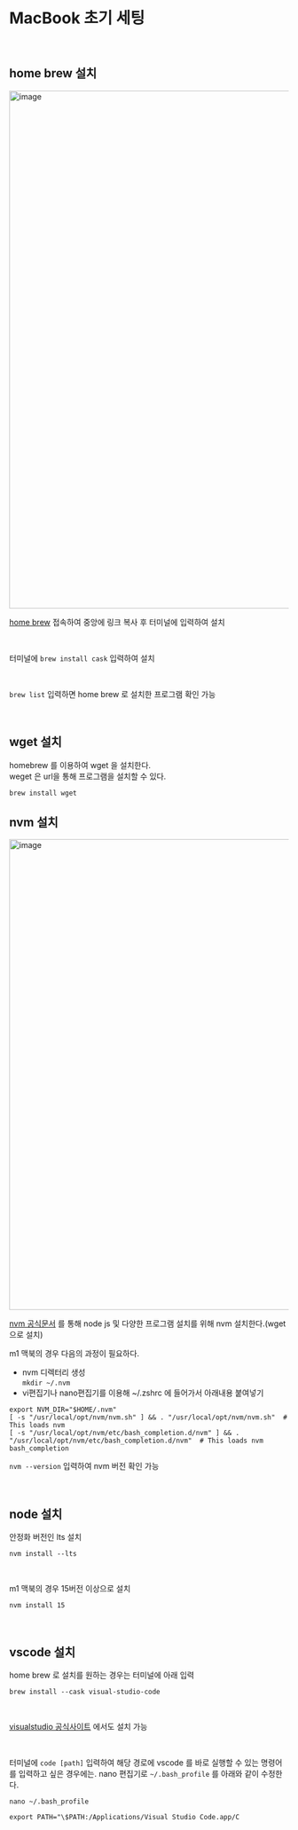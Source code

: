 # MacBook 초기 세팅

<br>

## home brew 설치

<img width="934" alt="image" src="https://user-images.githubusercontent.com/62639722/161256702-9d0fb63a-6449-4dbd-ab78-5e374754838d.png">


[home brew](https://brew.sh/index_ko) 접속하여 중앙에 링크 복사 후 터미널에 입력하여 설치

<br>

터미널에 `brew install cask` 입력하여 설치

<br>

`brew list` 입력하면 home brew 로 설치한 프로그램 확인 가능

<br>

## wget 설치

homebrew 를 이용하여 wget 을 설치한다.  
weget 은 url을 통해 프로그램을 설치할 수 있다.

```shell
brew install wget
```

## nvm 설치

<img width="849" alt="image" src="https://user-images.githubusercontent.com/62639722/161258779-275c8b9c-0e1b-4cb4-840a-22c8e473e1c2.png">


[nvm 공식문서](https://github.com/nvm-sh/nvm#install--update-script) 를 통해 node js 및 다양한 프로그램 설치를 위해 nvm 설치한다.(wget 으로 설치)

m1 맥북의 경우 다음의 과정이 필요하다.

* nvm 디렉터리 생성 <br> `mkdir ~/.nvm`
* vi편집기나 nano편집기를 이용해 ~/.zshrc 에 들어가서 아래내용 붙여넣기 <br>
```shell
export NVM_DIR="$HOME/.nvm"
[ -s "/usr/local/opt/nvm/nvm.sh" ] && . "/usr/local/opt/nvm/nvm.sh"  # This loads nvm
[ -s "/usr/local/opt/nvm/etc/bash_completion.d/nvm" ] && . "/usr/local/opt/nvm/etc/bash_completion.d/nvm"  # This loads nvm bash_completion
```

`nvm --version` 입력하여 nvm 버전 확인 가능

<br>

## node 설치

안정화 버전인 lts 설치

```shell
nvm install --lts
```

<br>

m1 맥북의 경우 15버전 이상으로 설치

```shell
nvm install 15
```

<br>

## vscode 설치

home brew 로 설치를 원하는 경우는 터미널에 아래 입력

```shell
brew install --cask visual-studio-code
```

<br>


[visualstudio 공식사이트](https://code.visualstudio.com) 에서도 설치 가능

<br>

터미널에 `code [path]` 입력하여 해당 경로에 vscode 를 바로 실행할 수 있는 명령어를 입력하고 싶은 경우에는. 
nano 편집기로 `~/.bash_profile` 를 아래와 같이 수정한다.

```shell
nano ~/.bash_profile
```

```shell
export PATH="\$PATH:/Applications/Visual Studio Code.app/C
```
